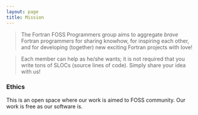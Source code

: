 ```yaml
---
layout: page
title: Mission
---
```


>  The Fortran FOSS Programmers group aims to aggregate *brave* Fortran programmers for sharing knowhow, for inspiring each other, and for developing (together) new exciting Fortran projects with love!

> Each member can help as he/she wants; it is not required that you write tons of SLOCs (source lines of code). Simply share your idea with us!

### Ethics

This is an open space where our work is aimed to FOSS community. Our work is free as our software is.
